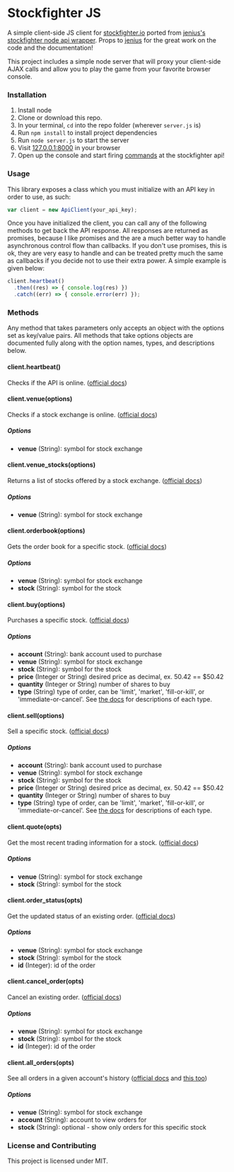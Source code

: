 # Stockfighter JS

A simple client-side JS client for [stockfighter.io](https://starfighter.io) ported from [jenius's stockfighter node api wrapper](https://github.com/jenius/stockfighter-node). Props to [jenius](https://github.com/jenius/) for the great work on the code and the documentation!

This project includes a simple node server that will proxy your client-side AJAX calls and allow you to play the game from your favorite browser console.

### Installation

1. Install node
2. Clone or download this repo. 
3. In your terminal, `cd` into the repo folder (wherever `server.js` is)
4. Run `npm install` to install project dependencies
5. Run `node server.js` to start the server
4. Visit [127.0.0.1:8000](http://127.0.0.1:8000) in your browser
5. Open up the console and start firing [commands](#usage) at the stockfighter api!

### Usage

This library exposes a class which you must initialize with an API key in order to use, as such:

```js
var client = new ApiClient(your_api_key);
```

Once you have initialized the client, you can call any of the following methods to get back the API response. All responses are returned as promises, because I like promises and the are a much better way to handle asynchronous control flow than callbacks. If you don't use promises, this is ok, they are very easy to handle and can be treated pretty much the same as callbacks if you decide not to use their extra power. A simple example is given below:

```js
client.heartbeat()
  .then((res) => { console.log(res) })
  .catch((err) => { console.error(err) });
```

### Methods

Any method that takes parameters only accepts an object with the options set as key/value pairs. All methods that take options objects are documented fully along with the option names, types, and descriptions below.

#### client.heartbeat()
Checks if the API is online. ([official docs](https://starfighter.readme.io/docs/heartbeat))

#### client.venue(options)
Checks if a stock exchange is online. ([official docs](https://starfighter.readme.io/docs/venue-healthcheck))

##### Options
- **venue** (String): symbol for stock exchange

#### client.venue_stocks(options)
Returns a list of stocks offered by a stock exchange. ([official docs](https://starfighter.readme.io/docs/list-stocks-on-venue))

##### Options
- **venue** (String): symbol for stock exchange

#### client.orderbook(options)
Gets the order book for a specific stock. ([official docs](https://starfighter.readme.io/docs/get-orderbook-for-stock))

##### Options
- **venue** (String): symbol for stock exchange
- **stock** (String): symbol for the stock

#### client.buy(options)
Purchases a specific stock. ([official docs](https://starfighter.readme.io/docs/place-new-order))

##### Options
- **account** (String): bank account used to purchase
- **venue** (String): symbol for stock exchange
- **stock** (String): symbol for the stock
- **price** (Integer or String) desired price as decimal, ex. 50.42 == $50.42
- **quantity** (Integer or String) number of shares to buy
- **type** (String) type of order, can be 'limit', 'market', 'fill-or-kill', or 'immediate-or-cancel'. See [the docs](https://starfighter.readme.io/docs/place-new-order#order-types) for descriptions of each type.

#### client.sell(options)
Sell a specific stock. ([official docs](https://starfighter.readme.io/docs/place-new-order))

##### Options
- **account** (String): bank account used to purchase
- **venue** (String): symbol for stock exchange
- **stock** (String): symbol for the stock
- **price** (Integer or String) desired price as decimal, ex. 50.42 == $50.42
- **quantity** (Integer or String) number of shares to buy
- **type** (String) type of order, can be 'limit', 'market', 'fill-or-kill', or 'immediate-or-cancel'. See [the docs](https://starfighter.readme.io/docs/place-new-order#order-types) for descriptions of each type.

#### client.quote(opts)
Get the most recent trading information for a stock. ([official docs](https://starfighter.readme.io/docs/a-quote-for-a-stock))

##### Options
- **venue** (String): symbol for stock exchange
- **stock** (String): symbol for the stock

#### client.order_status(opts)
Get the updated status of an existing order. ([official docs](https://starfighter.readme.io/docs/status-for-an-existing-order))

##### Options
- **venue** (String): symbol for stock exchange
- **stock** (String): symbol for the stock
- **id** (Integer): id of the order

#### client.cancel_order(opts)
Cancel an existing order. ([official docs](https://starfighter.readme.io/docs/cancel-an-order))

##### Options
- **venue** (String): symbol for stock exchange
- **stock** (String): symbol for the stock
- **id** (Integer): id of the order

#### client.all_orders(opts)
See all orders in a given account's history ([official docs](https://starfighter.readme.io/docs/status-for-all-orders) and [this too](https://starfighter.readme.io/docs/status-for-all-orders-in-a-stock))

##### Options
- **venue** (String): symbol for stock exchange
- **account** (String): account to view orders for
- **stock** (String): optional - show only orders for this specific stock

### License and Contributing

This project is licensed under MIT.
